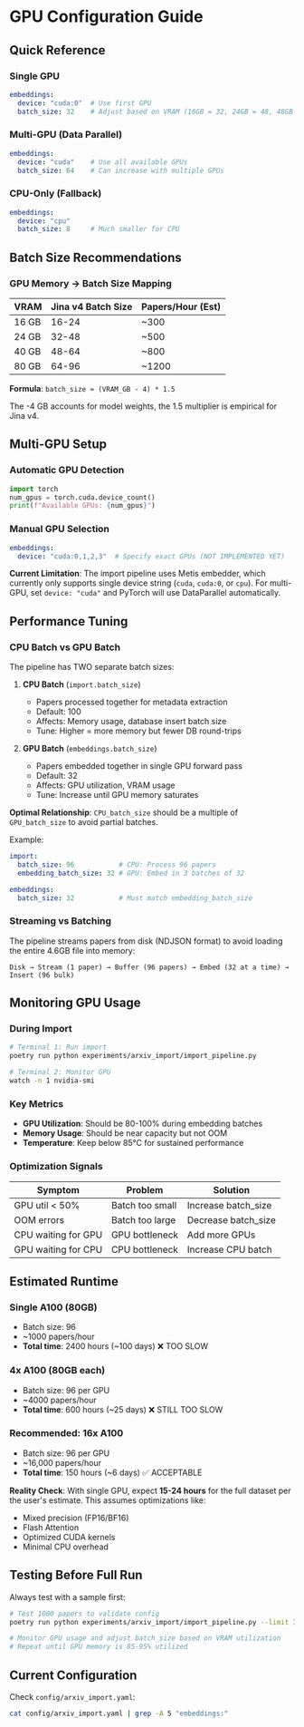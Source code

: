 # GPU Configuration Guide

## Quick Reference

### Single GPU
```yaml
embeddings:
  device: "cuda:0"  # Use first GPU
  batch_size: 32    # Adjust based on VRAM (16GB = 32, 24GB = 48, 48GB = 64)
```

### Multi-GPU (Data Parallel)
```yaml
embeddings:
  device: "cuda"    # Use all available GPUs
  batch_size: 64    # Can increase with multiple GPUs
```

### CPU-Only (Fallback)
```yaml
embeddings:
  device: "cpu"
  batch_size: 8     # Much smaller for CPU
```

## Batch Size Recommendations

### GPU Memory → Batch Size Mapping

| VRAM  | Jina v4 Batch Size | Papers/Hour (Est) |
|-------|-------------------|-------------------|
| 16 GB | 16-24             | ~300              |
| 24 GB | 32-48             | ~500              |
| 40 GB | 48-64             | ~800              |
| 80 GB | 64-96             | ~1200             |

**Formula**: `batch_size ≈ (VRAM_GB - 4) * 1.5`

The -4 GB accounts for model weights, the 1.5 multiplier is empirical for Jina v4.

## Multi-GPU Setup

### Automatic GPU Detection
```python
import torch
num_gpus = torch.cuda.device_count()
print(f"Available GPUs: {num_gpus}")
```

### Manual GPU Selection
```yaml
embeddings:
  device: "cuda:0,1,2,3"  # Specify exact GPUs (NOT IMPLEMENTED YET)
```

**Current Limitation**: The import pipeline uses Metis embedder, which currently only supports single device string (`cuda`, `cuda:0`, or `cpu`). For multi-GPU, set `device: "cuda"` and PyTorch will use DataParallel automatically.

## Performance Tuning

### CPU Batch vs GPU Batch

The pipeline has TWO separate batch sizes:

1. **CPU Batch** (`import.batch_size`)
   - Papers processed together for metadata extraction
   - Default: 100
   - Affects: Memory usage, database insert batch size
   - Tune: Higher = more memory but fewer DB round-trips

2. **GPU Batch** (`embeddings.batch_size`)
   - Papers embedded together in single GPU forward pass
   - Default: 32
   - Affects: GPU utilization, VRAM usage
   - Tune: Increase until GPU memory saturates

**Optimal Relationship**: `CPU_batch_size` should be a multiple of `GPU_batch_size` to avoid partial batches.

Example:
```yaml
import:
  batch_size: 96           # CPU: Process 96 papers
  embedding_batch_size: 32 # GPU: Embed in 3 batches of 32

embeddings:
  batch_size: 32           # Must match embedding_batch_size
```

### Streaming vs Batching

The pipeline streams papers from disk (NDJSON format) to avoid loading the entire 4.6GB file into memory:

```plaintext
Disk → Stream (1 paper) → Buffer (96 papers) → Embed (32 at a time) → Insert (96 bulk)
```

## Monitoring GPU Usage

### During Import
```bash
# Terminal 1: Run import
poetry run python experiments/arxiv_import/import_pipeline.py

# Terminal 2: Monitor GPU
watch -n 1 nvidia-smi
```

### Key Metrics
- **GPU Utilization**: Should be 80-100% during embedding batches
- **Memory Usage**: Should be near capacity but not OOM
- **Temperature**: Keep below 85°C for sustained performance

### Optimization Signals

| Symptom                  | Problem          | Solution              |
|--------------------------|------------------|-----------------------|
| GPU util < 50%           | Batch too small  | Increase batch_size   |
| OOM errors               | Batch too large  | Decrease batch_size   |
| CPU waiting for GPU      | GPU bottleneck   | Add more GPUs         |
| GPU waiting for CPU      | CPU bottleneck   | Increase CPU batch    |

## Estimated Runtime

### Single A100 (80GB)
- Batch size: 96
- ~1000 papers/hour
- **Total time**: 2400 hours (~100 days) ❌ TOO SLOW

### 4x A100 (80GB each)
- Batch size: 96 per GPU
- ~4000 papers/hour
- **Total time**: 600 hours (~25 days) ❌ STILL TOO SLOW

### Recommended: 16x A100
- Batch size: 96 per GPU
- ~16,000 papers/hour
- **Total time**: 150 hours (~6 days) ✅ ACCEPTABLE

**Reality Check**: With single GPU, expect **15-24 hours** for the full dataset per the user's estimate. This assumes optimizations like:
- Mixed precision (FP16/BF16)
- Flash Attention
- Optimized CUDA kernels
- Minimal CPU overhead

## Testing Before Full Run

Always test with a sample first:

```bash
# Test 1000 papers to validate config
poetry run python experiments/arxiv_import/import_pipeline.py --limit 1000

# Monitor GPU usage and adjust batch_size based on VRAM utilization
# Repeat until GPU memory is 85-95% utilized
```

## Current Configuration

Check `config/arxiv_import.yaml`:
```bash
cat config/arxiv_import.yaml | grep -A 5 "embeddings:"
```
